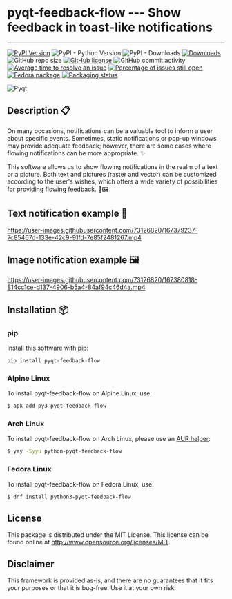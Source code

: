 # pyqt-feedback-flow --- Show feedback in toast-like notifications

---

[![PyPI Version](https://img.shields.io/pypi/v/pyqt-feedback-flow.svg)](https://pypi.python.org/pypi/pyqt-feedback-flow)
![PyPI - Python Version](https://img.shields.io/pypi/pyversions/pyqt-feedback-flow.svg)
![PyPI - Downloads](https://img.shields.io/pypi/dm/pyqt-feedback-flow.svg)
[![Downloads](https://pepy.tech/badge/pyqt-feedback-flow)](https://pepy.tech/project/pyqt-feedback-flow)
![GitHub repo size](https://img.shields.io/github/repo-size/firefly-cpp/pyqt-feedback-flow?style=flat-square)
[![GitHub license](https://img.shields.io/github/license/firefly-cpp/pyqt-feedback-flow.svg)](https://github.com/firefly-cpp/pyqt-feedback-flow/blob/master/LICENSE)
![GitHub commit activity](https://img.shields.io/github/commit-activity/w/firefly-cpp/pyqt-feedback-flow.svg)
[![Average time to resolve an issue](http://isitmaintained.com/badge/resolution/firefly-cpp/pyqt-feedback-flow.svg)](http://isitmaintained.com/project/firefly-cpp/pyqt-feedback-flow "Average time to resolve an issue")
[![Percentage of issues still open](http://isitmaintained.com/badge/open/firefly-cpp/pyqt-feedback-flow.svg)](http://isitmaintained.com/project/firefly-cpp/pyqt-feedback-flow "Percentage of issues still open")
[![Fedora package](https://img.shields.io/fedora/v/python3-pyqt-feedback-flow?color=blue&label=Fedora%20Linux&logo=fedora)](https://src.fedoraproject.org/rpms/python-pyqt-feedback-flow)
[![Packaging status](https://repology.org/badge/tiny-repos/python:pyqt-feedback-flow.svg)](https://repology.org/project/python:pyqt-feedback-flow/versions)

![Pyqt](https://user-images.githubusercontent.com/73126820/167383927-6fe17311-4e80-42fc-a0ef-1494b4c58762.png)

## Description 📋
On many occasions, notifications can be a valuable tool to inform a user about specific events. Sometimes, static notifications or pop-up windows may provide adequate feedback; however, there are some cases where flowing notifications can be more appropriate. ✨

This software allows us to show flowing notifications in the realm of a text or a picture. Both text and pictures (raster and vector) can be customized according to the user's wishes, which offers a wide variety of possibilities for providing flowing feedback. 💬🖼️

## Text notification example 📜
https://user-images.githubusercontent.com/73126820/167379237-7c85467d-133e-42c9-91fd-7e85f2481267.mp4

## Image notification example 🖼️
https://user-images.githubusercontent.com/73126820/167380818-814cc1ce-d137-4906-b5a4-84af94c46d4a.mp4

## Installation 📦

### pip

Install this software with pip:

```sh
pip install pyqt-feedback-flow
```

### Alpine Linux

To install pyqt-feedback-flow on Alpine Linux, use:

```sh
$ apk add py3-pyqt-feedback-flow
```

### Arch Linux

To install pyqt-feedback-flow on Arch Linux, please use an [AUR helper](https://wiki.archlinux.org/title/AUR_helpers):

```sh
$ yay -Syyu python-pyqt-feedback-flow
```

### Fedora Linux

To install pyqt-feedback-flow on Fedora Linux, use:

```sh
$ dnf install python3-pyqt-feedback-flow
```

## License

This package is distributed under the MIT License. This license can be found online at <http://www.opensource.org/licenses/MIT>.

## Disclaimer

This framework is provided as-is, and there are no guarantees that it fits your purposes or that it is bug-free. Use it at your own risk!
